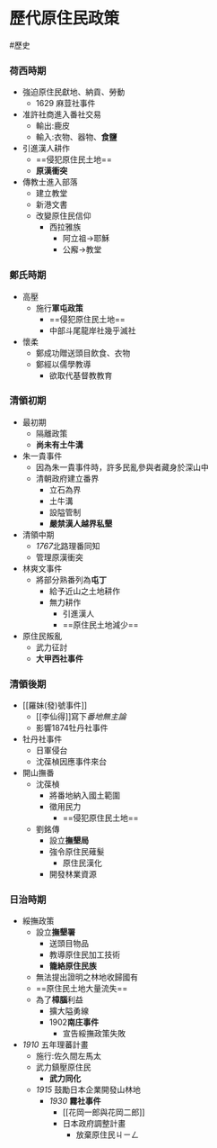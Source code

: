 # 歷代原住民政策
#歷史

### 荷西時期
- 強迫原住民獻地、納貢、勞動
    - 1629 麻荳社事件
- 准許社商進入番社交易
	- 輸出:鹿皮
	- 輸入:衣物、器物、**食鹽**
- 引進漢人耕作
	- ==侵犯原住民土地==
	- **原漢衝突**
- 傳教士進入部落
	- 建立教堂
	- 新港文書
	- 改變原住民信仰
		- 西拉雅族
			- 阿立祖->耶穌
			- 公廨->教堂

### 鄭氏時期
- 高壓
	- 施行**軍屯政策**
		- ==侵犯原住民土地==
		- 中部斗尾龍岸社幾乎滅社
- 懷柔
	- 鄭成功贈送頭目飲食、衣物
	- 鄭經以儒學教導
		- 欲取代基督教教育

### 清領初期
- 最初期
	- 隔離政策
	- **尚未有土牛溝**
- 朱一貴事件
	- 因為朱一貴事件時，許多民亂參與者藏身於深山中
	- 清朝政府建立番界
		- 立石為界
		- 土牛溝
		- 設隘管制
		- **嚴禁漢人越界私墾**
- 清領中期
	- *1767*北路理番同知
	- 管理原漢衝突
- 林爽文事件
	- 將部分熟番列為**屯丁**
		- 給予近山之土地耕作
		- 無力耕作
			- 引進漢人
			- ==原住民土地減少==
- 原住民叛亂
	- 武力征討
	- **大甲西社事件**

### 清領後期
- [[羅妹(發)號事件]]
	- [[李仙得]]寫下*番地無主論*
	- 影響1874牡丹社事件
- 牡丹社事件
	- 日軍侵台
	- 沈葆楨因應事件來台
- 開山撫番
	- 沈葆楨
		- 將番地納入國土範圍
		- 徵用民力
			- ==侵犯原住民土地==
	- 劉銘傳
		- 設立**撫墾局**
		- 強令原住民薙髮
			- 原住民漢化
		- 開發林業資源

### 日治時期
- 綏撫政策
	- 設立**撫墾署**
		- 送頭目物品
		- 教導原住民加工技術
		- **籠絡原住民族**
	- 無法提出證明之林地收歸國有
	- ==原住民土地大量流失==
	- 為了**樟腦**利益
		- 擴大隘勇線
		- 1902**南庄事件**
			- 宣告綏撫政策失敗
- *1910* 五年理蕃計畫
	- 施行:佐久間左馬太
	- 武力鎮壓原住民
		- **武力同化**
	- *1915* 鼓勵日本企業開發山林地
		- *1930* **霧社事件**
			- [[花岡一郎與花岡二郎]]
			- 日本政府調整計畫
				- 放棄原住民ㄐㄧㄥ
